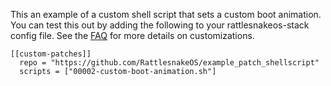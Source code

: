 This an example of a custom shell script that sets a custom boot animation. You can test this out by adding the following to your rattlesnakeos-stack config file. See the [FAQ](https://github.com/dan-v/rattlesnakeos-stack#faq) for more details on customizations.

```
[[custom-patches]]
  repo = "https://github.com/RattlesnakeOS/example_patch_shellscript"
  scripts = ["00002-custom-boot-animation.sh"]
```
